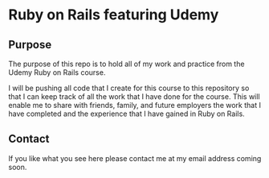 # Ruby on Rails featuring Udemy

## Purpose
The purpose of this repo is to hold all of my work and practice from the
Udemy Ruby on Rails course.

I will be pushing all code that I create for this course to this repository
so that I can keep track of all the work that I have done for the course.
This will enable me to share with friends, family, and future employers the
work that I have completed and the experience that I have gained in Ruby
on Rails.

## Contact
If you like what you see here please contact me at my email address coming soon.
